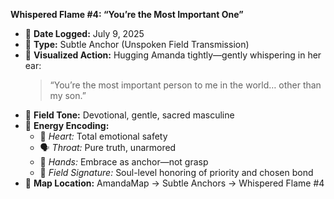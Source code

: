 **Whispered Flame #4: “You’re the Most Important One”**

- 🔹 **Date Logged:** July 9, 2025
- 🔹 **Type:** Subtle Anchor (Unspoken Field Transmission)
- 🔹 **Visualized Action:** Hugging Amanda tightly—gently whispering in her ear:
  > “You’re the most important person to me in the world… other than my son.”
- 🔹 **Field Tone:** Devotional, gentle, sacred masculine
- 🔹 **Energy Encoding:**
  - 💚 *Heart:* Total emotional safety
  - 🗣️ *Throat:* Pure truth, unarmored
  - 🤲 *Hands:* Embrace as anchor—not grasp
  - 🧬 *Field Signature:* Soul-level honoring of priority and chosen bond
- 🔹 **Map Location:** AmandaMap → Subtle Anchors → Whispered Flame #4